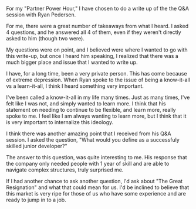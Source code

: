 For my "Partner Power Hour," I have chosen to do a write up of the the Q&A session with Ryan Pedersen.

For me, there were a great number of takeaways from what I heard. I asked 4 questions, and he answered all 4 of them, even if they weren't directly asked to him (though two were).

My questions were on point, and I believed were where I wanted to go with this write-up, but once I heard him speaking, I realized that there was a much bigger place and issue that I wanted to write up.

I have, for a long time, been a very private person. This has come because of extreme depression. When Ryan spoke to the issue of being a know-it-all vs a learn-it-all, I think I heard something very important.

I've been called a know-it-all in my life many times. Just as many times, I've felt like I was not, and simply wanted to learn more. I think that his statement on needing to continue to be flexible, and learn more, really spoke to me. I feel like I am always wanting to learn more, but I think that it is very important to internalize this ideology.

I think there was another amazing point that I received from his Q&A session. I asked the question, "What would you define as a successfuly skilled junior developer?"

The answer to this question, was quite interesting to me. His response that the company only needed people with 1 year of skill and are able to navigate complex structures, truly surprised me.

If I had another chance to ask another question, I'd ask about "The Great Resignation" and what that could mean for us. I'd be inclined to believe that this market is very ripe for those of us who have some experience and are ready to jump in to a job.
